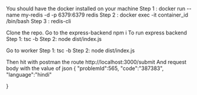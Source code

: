 You should have the docker installed on your machine 
Step 1 : docker run --name my-redis -d -p 6379:6379 redis
Step 2 : docker exec -it container_id /bin/bash
Step 3 : redis-cli

Clone the repo.
Go to the express-backend npm i
To run express backend 
Step 1: tsc -b
Step 2: node dist/index.js

Go to worker 
Step 1: tsc -b
Step 2: node dist/index.js

Then hit with postman the route 
http://localhost:3000/submit
And request body with the value of json 
{
    "problemId":565,
    "code":"387383",
    "language":"hindi"

}

